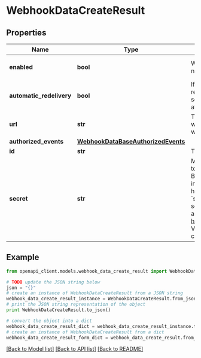 # WebhookDataCreateResult


## Properties
Name | Type | Description | Notes
------------ | ------------- | ------------- | -------------
**enabled** | **bool** | Whether this webhook is enabled or not | [optional] [default to True]
**automatic_redelivery** | **bool** | If true, BTCPay Server will retry to redeliver any failed delivery after 10 seconds, 1 minutes and up to 6 times after 10 minutes. | [optional] [default to True]
**url** | **str** | The endpoint where BTCPay Server will make the POST request with the webhook body | [optional] 
**authorized_events** | [**WebhookDataBaseAuthorizedEvents**](WebhookDataBaseAuthorizedEvents.md) |  | [optional] 
**id** | **str** | The id of the webhook | [optional] 
**secret** | **str** | Must be used by the callback receiver to ensure the delivery comes from BTCPay Server. BTCPay Server includes the &#x60;BTCPay-Sig&#x60; HTTP header, whose format is &#x60;sha256&#x3D;HMAC256(UTF8(webhook&#39;s secret), body)&#x60;. The pattern to authenticate the webhook is similar to [how to secure webhooks in Github](https://docs.github.com/webhooks/securing/). Value of the auto-generated or custom secret. | [optional] 

## Example

```python
from openapi_client.models.webhook_data_create_result import WebhookDataCreateResult

# TODO update the JSON string below
json = "{}"
# create an instance of WebhookDataCreateResult from a JSON string
webhook_data_create_result_instance = WebhookDataCreateResult.from_json(json)
# print the JSON string representation of the object
print WebhookDataCreateResult.to_json()

# convert the object into a dict
webhook_data_create_result_dict = webhook_data_create_result_instance.to_dict()
# create an instance of WebhookDataCreateResult from a dict
webhook_data_create_result_form_dict = webhook_data_create_result.from_dict(webhook_data_create_result_dict)
```
[[Back to Model list]](../README.md#documentation-for-models) [[Back to API list]](../README.md#documentation-for-api-endpoints) [[Back to README]](../README.md)


